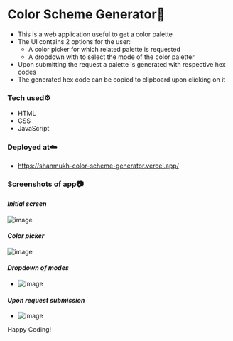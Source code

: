 # Color Scheme Generator🌈

- This is a web application useful to get a color palette
- The UI contains 2 options for the user:
  - A color picker for which related palette is requested
  - A dropdown with to select the mode of the color paletter
- Upon submitting the request a palette is generated with respective hex codes
- The generated hex code can be copied to clipboard upon clicking on it

### Tech used⚙️

- HTML
- CSS
- JavaScript

### Deployed at☁️

- https://shanmukh-color-scheme-generator.vercel.app/

### Screenshots of app📷

#### _Initial screen_

![image](https://github.com/Shanmukh459/Color-scheme-generator/assets/52078988/8f1b8417-61d3-469f-b627-8050fcdec84e)

#### _Color picker_

![image](https://github.com/Shanmukh459/Color-scheme-generator/assets/52078988/8e07c24c-9c9d-4d00-8116-8d255b7ec08a)

#### _Dropdown of modes_

- ![image](https://github.com/Shanmukh459/Color-scheme-generator/assets/52078988/0d6ae7f1-f482-467c-995b-27be45fbcc79)

#### _Upon request submission_

- ![image](https://github.com/Shanmukh459/Color-scheme-generator/assets/52078988/fd8df4a6-07e6-4cfb-8909-8d9922894e46)

Happy Coding!
